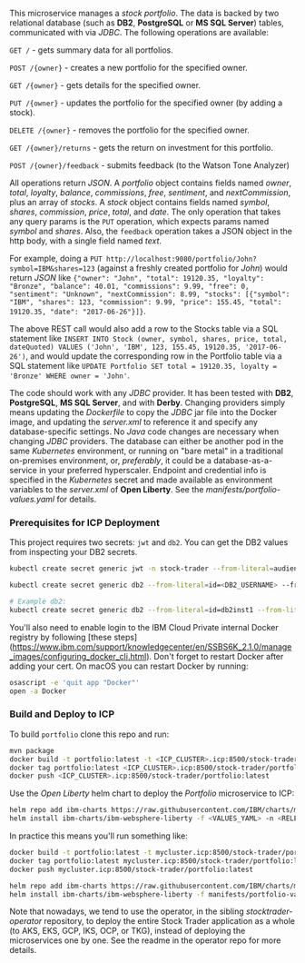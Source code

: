 <!--
       Copyright 2017-2021 IBM Corp All Rights Reserved
       Copyright 2022-2023 Kyndryl Corp, All Rights Reserved

   Licensed under the Apache License, Version 2.0 (the "License");
   you may not use this file except in compliance with the License.
   You may obtain a copy of the License at

       http://www.apache.org/licenses/LICENSE-2.0

   Unless required by applicable law or agreed to in writing, software
   distributed under the License is distributed on an "AS IS" BASIS,
   WITHOUT WARRANTIES OR CONDITIONS OF ANY KIND, either express or implied.
   See the License for the specific language governing permissions and
   limitations under the License.
-->


This microservice manages a *stock portfolio*.  The data is backed by two relational database
(such as **DB2**, **PostgreSQL** or **MS SQL Server**) tables, communicated with via *JDBC*.
The following operations are available:

`GET /` - gets summary data for all portfolios.

`POST /{owner}` - creates a new portfolio for the specified owner.

`GET /{owner}` - gets details for the specified owner.

`PUT /{owner}` - updates the portfolio for the specified owner (by adding a stock).

`DELETE /{owner}` - removes the portfolio for the specified owner.

`GET /{owner}/returns` - gets the return on investment for this portfolio.

`POST /{owner}/feedback` - submits feedback (to the Watson Tone Analyzer)

All operations return *JSON*.  A *portfolio* object contains fields named *owner*, *total*, *loyalty*, *balance*,
*commissions*, *free*, *sentiment*, and *nextCommission*, plus an array of *stocks*.  A *stock* object contains
fields named *symbol*, *shares*, *commission*, *price*, *total*, and *date*.  The only operation that takes any
query params is the `PUT` operation, which expects params named *symbol* and *shares*.  Also, the `feedback`
operation takes a JSON object in the http body, with a single field named *text*.

For example, doing a `PUT http://localhost:9080/portfolio/John?symbol=IBM&shares=123` (against a freshly
created portfolio for *John*) would return *JSON* like `{"owner": "John", "total": 19120.35, "loyalty": "Bronze",
"balance": 40.01, "commissions": 9.99, "free": 0, "sentiment": "Unknown", "nextCommission": 8.99, "stocks":
[{"symbol": "IBM", "shares": 123, "commission": 9.99, "price": 155.45, "total": 19120.35, "date": "2017-06-26"}]}`.

The above REST call would also add a row to the Stocks table via a SQL statement like `INSERT INTO Stock
(owner, symbol, shares, price, total, dateQuoted) VALUES ('John', 'IBM', 123, 155.45, 19120.35, '2017-06-26')`,
and would update the corresponding row in the Portfolio table via a SQL statement like
`UPDATE Portfolio SET total = 19120.35, loyalty = 'Bronze' WHERE owner = 'John'`.

The code should work with any *JDBC* provider.  It has been tested with **DB2**, **PostgreSQL**, **MS SQL Server**,
and with **Derby**.  Changing providers simply means updating the *Dockerfile* to copy the *JDBC* jar file into the
Docker image, and updating the *server.xml* to reference it and specify any database-specific settings.  No *Java*
code changes are necessary when changing *JDBC* providers.  The database can either be another pod in the same
*Kubernetes* environment, or running on "bare metal" in a traditional on-premises environment, or, *preferably*, it
could be a database-as-a-service in your preferred hyperscaler.  Endpoint and credential info is specified in the
*Kubernetes* secret and made available as environment variables to the *server.xml* of **Open Liberty**.  See the
*manifests/portfolio-values.yaml* for details.

### Prerequisites for ICP Deployment
 This project requires two secrets: `jwt` and `db2`.  You can get the DB2 values from inspecting your DB2 secrets.
  ```bash
  kubectl create secret generic jwt -n stock-trader --from-literal=audience=stock-trader --from-literal=issuer=http://stock-trader.ibm.com
  
  kubectl create secret generic db2 --from-literal=id=<DB2_USERNAME> --from-literal=pwd=<DB2_PASSWORD> --from-literal=host=<DB2_SVC_NAME> --from-literal=port=50000 --from-literal=db=<TRADER_DB_NAME>
  
  # Example db2:
  kubectl create secret generic db2 --from-literal=id=db2inst1 --from-literal=pwd=db2inst1 --from-literal=host=trader-ibm-db2oltp-dev --from-literal=port=50000 --from-literal=db=trader
  ```
  
  You'll also need to enable login to the IBM Cloud Private internal Docker registry by following [these steps]
  (https://www.ibm.com/support/knowledgecenter/en/SSBS6K_2.1.0/manage_images/configuring_docker_cli.html).  Don't 
  forget to restart Docker after adding your cert.  On macOS you can restart Docker by running:
  ```bash
  osascript -e 'quit app "Docker"'
  open -a Docker
  ```
 
 ### Build and Deploy to ICP
To build `portfolio` clone this repo and run:
```bash
mvn package
docker build -t portfolio:latest -t <ICP_CLUSTER>.icp:8500/stock-trader/portfolio:latest .
docker tag portfolio:latest <ICP_CLUSTER>.icp:8500/stock-trader/portfolio:latest
docker push <ICP_CLUSTER>.icp:8500/stock-trader/portfolio:latest
```

Use the *Open Liberty* helm chart to deploy the *Portfolio* microservice to ICP:
```bash
helm repo add ibm-charts https://raw.githubusercontent.com/IBM/charts/master/repo/stable/
helm install ibm-charts/ibm-websphere-liberty -f <VALUES_YAML> -n <RELEASE_NAME> --tls
```

In practice this means you'll run something like:
```bash
docker build -t portfolio:latest -t mycluster.icp:8500/stock-trader/portfolio:latest .
docker tag portfolio:latest mycluster.icp:8500/stock-trader/portfolio:latest
docker push mycluster.icp:8500/stock-trader/portfolio:latest

helm repo add ibm-charts https://raw.githubusercontent.com/IBM/charts/master/repo/stable/
helm install ibm-charts/ibm-websphere-liberty -f manifests/portfolio-values.yaml -n portfolio --namespace stock-trader --tls
```

Note that nowadays, we tend to use the operator, in the sibling *stocktrader-operator* repository, to deploy
the entire Stock Trader application as a whole (to AKS, EKS, GCP, IKS, OCP, or TKG), instead of deploying the
microservices one by one.  See the readme in the operator repo for more details.


